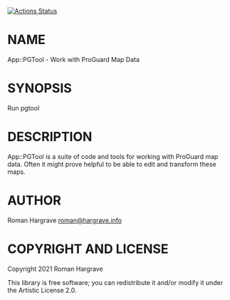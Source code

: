 [![Actions Status](https://github.com/RomanHargrave/App-PGTool/workflows/test/badge.svg)](https://github.com/RomanHargrave/App-PGTool/actions)

NAME
====

App::PGTool - Work with ProGuard Map Data

SYNOPSIS
========

Run pgtool

DESCRIPTION
===========

App::PGTool is a suite of code and tools for working with ProGuard map data. Often it might prove helpful to be able to edit and transform these maps.

AUTHOR
======

Roman Hargrave <roman@hargrave.info>

COPYRIGHT AND LICENSE
=====================

Copyright 2021 Roman Hargrave

This library is free software; you can redistribute it and/or modify it under the Artistic License 2.0.

